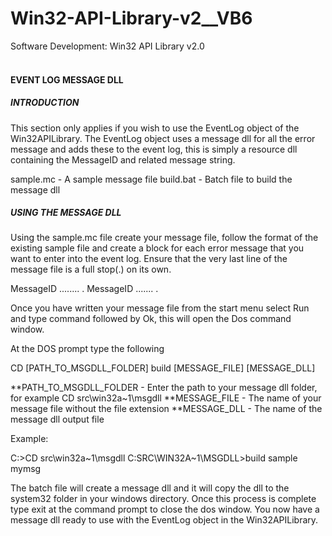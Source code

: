 # Win32-API-Library-v2__VB6
Software Development: Win32 API Library v2.0<br><br>

<h4>EVENT LOG MESSAGE DLL</h4>

<h5>INTRODUCTION</h5>

This section only applies if you wish to use the EventLog object of the Win32APILibrary. The EventLog object uses a message dll for all the error message and adds these to the event log, this is simply a resource dll containing the MessageID and related message string.


sample.mc - A sample message file
build.bat - Batch file to build the message dll


<h5>USING THE MESSAGE DLL</h5>

Using the sample.mc file create your message file, follow the format of the existing sample file and create a block for each error message that you want to enter into the event log. Ensure that the very last line of the message file is a full stop(.) on its own.

MessageID
........
.
MessageID
.......
.

Once you have written your message file from the start menu select Run and type command followed by Ok, this will open the Dos command window.

At the DOS prompt type the following

CD [PATH_TO_MSGDLL_FOLDER]
build [MESSAGE_FILE] [MESSAGE_DLL]

**PATH_TO_MSGDLL_FOLDER - Enter the path to your message dll folder, for example CD src\win32a~1\msgdll
**MESSAGE_FILE - The name of your message file without the file extension
**MESSAGE_DLL - The name of the message dll output file

Example:

C:>CD src\win32a~1\msgdll
C:SRC\WIN32A~1\MSGDLL>build sample mymsg

The batch file will create a message dll and it will copy the dll to the system32 folder in your windows directory.
Once this process is complete type exit at the command prompt to close the dos window.
You now have a message dll ready to use with the EventLog object in the Win32APILibrary.
